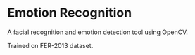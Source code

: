 # Emotion Recognition

A facial recognition and emotion detection tool using OpenCV.

Trained on FER-2013 dataset.